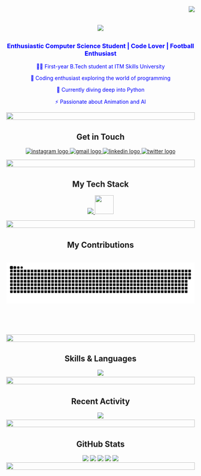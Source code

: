 <img align="right" src="https://visitor-badge.laobi.icu/badge?page_id=husainhakim.husainhakim" />

<h1 align="center">
    <img src="https://readme-typing-svg.herokuapp.com/?font=Righteous&size=35&center=true&vCenter=true&width=500&height=70&duration=4000&lines=Welcome+to+my+profile;+I'm+Husain+Hakim!" />


<h3 align="center">
    <font color="blue">Enthusiastic Computer Science Student | Code Lover | Football Enthusiast</font>
</h3>

<div align="center">
    <p><font color="blue">👨‍💻 First-year B.Tech student at ITM Skills University</font></p>
    <p><font color="blue">🚀 Coding enthusiast exploring the world of programming</font></p>
    <p><font color="blue">🌱 Currently diving deep into Python</font></p>
    <p><font color="blue">⚡ Passionate about Animation and AI</font></p>
</div>

<div align="center">
    <div align="center">
  <img src="https://i.imgur.com/dBaSKWF.gif" height="20" width="100%">
</div>

   <h2>Get in Touch</h2>
  <p>
    <a href="https://www.instagram.com/sparshva_533/" target="_blank">
      <img src="https://img.shields.io/static/v1?message=Instagram&logo=instagram&label=&color=E4405F&logoColor=white&labelColor=&style=for-the-badge" height="31" alt="instagram logo"  />
    </a>
    <a href="mailto:husain.m.hakim.533@gmail.com" target="_blank">
      <img src="https://img.shields.io/static/v1?message=Gmail&logo=gmail&label=&color=D14836&logoColor=white&labelColor=&style=for-the-badge" height="31" alt="gmail logo"  />
    </a>
    <a href="https://www.linkedin.com/in/husain-hakim-63a0a6293/" target="_blank">
      <img src="https://img.shields.io/static/v1?message=LinkedIn&logo=linkedin&label=&color=0077B5&logoColor=white&labelColor=&style=for-the-badge" height="31" alt="linkedin logo"  />
    </a>
    <a href="https://twitter.com/Husain533" target="_blank">
      <img src="https://img.shields.io/static/v1?message=Twitter&logo=twitter&label=&color=1DA1F2&logoColor=white&labelColor=&style=for-the-badge" height="31" alt="twitter logo"  />
    </a>
  </p>
</div>

<div align="center">
    <div align="center">
  <img src="https://i.imgur.com/dBaSKWF.gif" height="20" width="100%">
</div>

  <h2>My Tech Stack</h2>
  <p align="center">
    <a href="https://skillicons.dev">
      <img src="https://skillicons.dev/icons?i=git,github,c,cpp,py,vscode&theme=light" />
      <img src="https://upload.wikimedia.org/wikipedia/commons/7/75/Scratch.logo.S.png" width="50" height="50">
    </a>
  </p>
</div>

<div align="center">
  <img src="https://i.imgur.com/dBaSKWF.gif" height="20" width="100%">
</div>


<div align="center">
  <h2>My Contributions</h2>
  <br>
  <img alt="snake eating my contributions" src="https://raw.githubusercontent.com/Jeevan-04/Jeevan-04/output/github-contribution-grid-snake.svg" />
  
  <br/><br/><br/>
</div>

<div align="center">
  <img src="https://i.imgur.com/dBaSKWF.gif" height="20" width="100%">
</div>


<div align="center">
  <h2>Skills & Languages</h2>
  <img src="https://github-readme-stats.vercel.app/api/top-langs/?username=husainhakim&layout=compact" />
</div>
<div align="center">
  <img src="https://i.imgur.com/dBaSKWF.gif" height="20" width="100%">
</div>


<div align="center">
  <h2>Recent Activity</h2>
  <img src="https://github-readme-stats.vercel.app/api/?username=husainhakim&show_icons=true&theme=react&include_all_commits=true&count_private=true&hide=stars,issues" />
</div>





  <img src="https://i.imgur.com/dBaSKWF.gif" height="20" width="100%">


<div align="center">
  <h2>GitHub Stats</h2>
  <img src="http://github-profile-summary-cards.vercel.app/api/cards/profile-details?username=husainhakim&theme=transparent" />
  <img src="http://github-profile-summary-cards.vercel.app/api/cards/repos-per-language?username=husainhakim&theme=solarized" />
  <img src="http://github-profile-summary-cards.vercel.app/api/cards/most-commit-language?username=husainhakim&theme=transparent" />
  <img src="http://github-profile-summary-cards.vercel.app/api/cards/stats?username=husainhakim&theme=transparent" />
  <img src="http://github-profile-summary-cards.vercel.app/api/cards/productive-time?username=husainhakim&theme=solarized&utcOffset=5.3" />
</div>

<div align="center">
  <img src="https://i.imgur.com/dBaSKWF.gif" height="20" width="100%">
</div>

